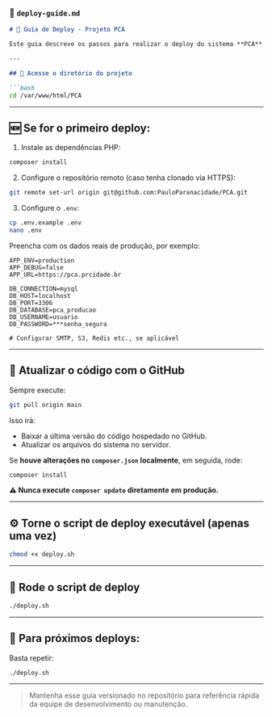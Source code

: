 

### 📄 `deploy-guide.md`

````markdown
# 🚀 Guia de Deploy - Projeto PCA

Este guia descreve os passos para realizar o deploy do sistema **PCA** em ambiente de produção, incluindo o primeiro deploy e atualizações futuras.

---

## 📁 Acesse o diretório do projeto

```bash
cd /var/www/html/PCA
````

---

## 🆕 Se for o **primeiro deploy**:

1. Instale as dependências PHP:

```bash
composer install
```

2. Configure o repositório remoto (caso tenha clonado via HTTPS):

```bash
git remote set-url origin git@github.com:PauloParanacidade/PCA.git
```

3. Configure o `.env`:

```bash
cp .env.example .env
nano .env
```

Preencha com os dados reais de produção, por exemplo:

```env
APP_ENV=production
APP_DEBUG=false
APP_URL=https://pca.prcidade.br

DB_CONNECTION=mysql
DB_HOST=localhost
DB_PORT=3306
DB_DATABASE=pca_producao
DB_USERNAME=usuario
DB_PASSWORD=***senha_segura

# Configurar SMTP, S3, Redis etc., se aplicável
```

---

## 🔄 Atualizar o código com o GitHub

Sempre execute:

```bash
git pull origin main
```

Isso irá:

* Baixar a última versão do código hospedado no GitHub.
* Atualizar os arquivos do sistema no servidor.

Se **houve alterações no `composer.json` localmente**, em seguida, rode:

```bash
composer install
```

**⚠️ Nunca execute `composer update` diretamente em produção.**

---

## ⚙️ Torne o script de deploy executável (apenas uma vez)

```bash
chmod +x deploy.sh
```

---

## 🚀 Rode o script de deploy

```bash
./deploy.sh
```

---

## 🔁 Para próximos deploys:

Basta repetir:

```bash
./deploy.sh
```

---

> Mantenha esse guia versionado no repositório para referência rápida da equipe de desenvolvimento ou manutenção.

```
